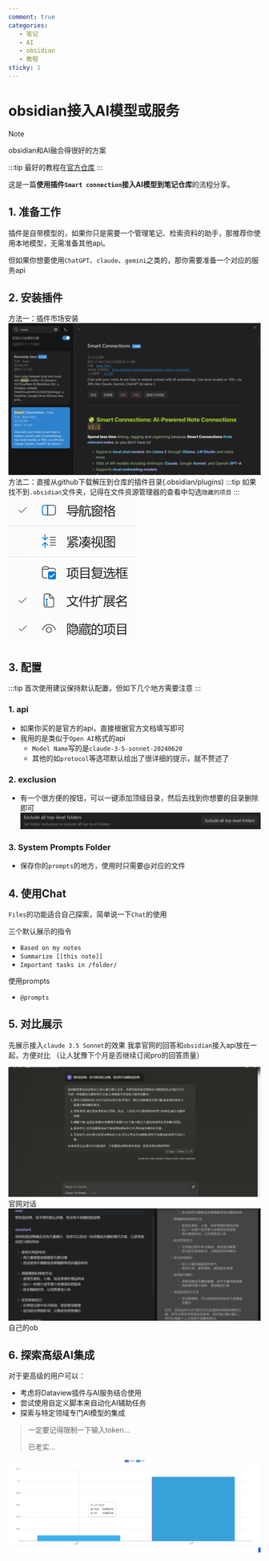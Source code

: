```yaml
---
comment: true
categories:
   - 笔记
   - AI
   - obsidian
   - 教程
sticky: 1
---
```

# obsidian接入AI模型或服务
>[!note]
>obsidian和AI融合得很好的方案

:::tip
最好的教程在[官方仓库](https://github.com/brianpetro/obsidian-smart-connections)
:::

这是一篇**使用插件`Smart connection`接入AI模型到笔记仓库**的流程分享。

## 1. 准备工作
插件是自带模型的，如果你只是需要一个管理笔记、检索资料的助手，那推荐你使用本地模型，无需准备其他api。

但如果你想要使用`ChatGPT`、`claude`、`gemini`之类的，那你需要准备一个对应的服务api
## 2. 安装插件
方法一：插件市场安装
![](../public/Pasted%20image%2020240725204008.png)
方法二：直接从github下载解压到仓库的插件目录(.obsidian/plugins)
:::tip
如果找不到`.obsidian`文件夹，记得在文件资源管理器的查看中勾选`隐藏的项目`
:::
![](../public/Pasted%20image%2020240725211209.png)
## 3. 配置
:::tip
首次使用建议保持默认配置，但如下几个地方需要注意
:::
### 1. api
- 如果你买的是官方的api，直接根据官方文档填写即可
- 我用的是类似于`Open AI`格式的api
	- `Model Name`写的是`claude-3-5-sonnet-20240620`
	- 其他的如`protocol`等选项默认给出了很详细的提示，就不赘述了

### 2. exclusion
- 有一个很方便的按钮，可以一键添加顶级目录，然后去找到你想要的目录删除即可
![](../public/Pasted%20image%2020240725205114.png)

### 3. System Prompts Folder
- 保存你的`prompts`的地方，使用时只需要@对应的文件

## 4. 使用Chat
`Files`的功能适合自己探索，简单说一下`Chat`的使用

三个默认展示的指令
- `Based on my notes`
- `Summarize [[this note]]`
- `Important tasks in /folder/`

使用prompts

- `@prompts`

## 5. 对比展示
先展示接入`claude 3.5 Sonnet`的效果
我拿官网的回答和`obsidian`接入api放在一起，方便对比
（让人犹豫下个月是否继续订阅pro的回答质量）

![](../public/Pasted%20image%2020240725173131.png)
官网对话
![](../public/Pasted%20image%2020240725174719.png)
自己的ob
## 6. 探索高级AI集成  
对于更高级的用户可以：
- 考虑将Dataview插件与AI服务结合使用
- 尝试使用自定义脚本来自动化AI辅助任务
- 探索与特定领域专门AI模型的集成

>一定要记得限制一下输入token...
>
>已老实...

![](../public/Pasted%20image%2020240725175120.png)